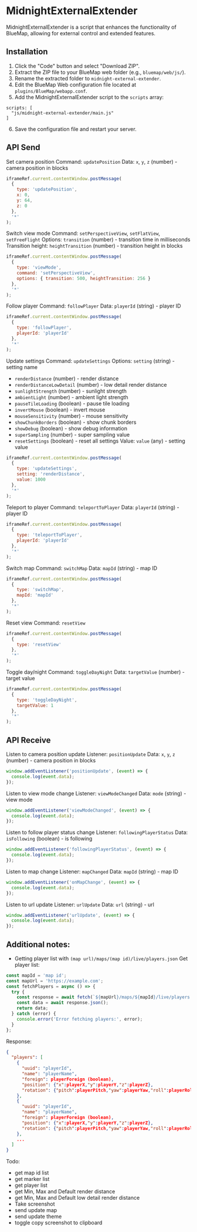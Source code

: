 # MidnightExternalExtender

MidnightExternalExtender is a script that enhances the functionality of BlueMap, allowing for external control and extended features.

## Installation
1. Click the "Code" button and select "Download ZIP".
2. Extract the ZIP file to your BlueMap web folder (e.g., `bluemap/web/js/`).
3. Rename the extracted folder to `midnight-external-extender`.
4. Edit the BlueMap Web configuration file located at `plugins/BlueMap/webapp.conf`.
5. Add the MidnightExternalExtender script to the `scripts` array:
```
scripts: [
  "js/midnight-external-extender/main.js"
]
```

6. Save the configuration file and restart your server.


## API Send
Set camera position
Command: `updatePosition`
Data: `x`, `y`, `z` (number) - camera position in blocks
```javascript
iframeRef.current.contentWindow.postMessage(
  { 
    type: 'updatePosition', 
    x: 0, 
    y: 64, 
    z: 0 
  }, 
  '*'
);
```

Switch view mode
Command: `setPerspectiveView`, `setFlatView`, `setFreeFlight`
Options: `transition` (number) - transition time in milliseconds
Transition height: `heightTransition` (number) - transition height in blocks
```javascript
iframeRef.current.contentWindow.postMessage(
  { 
    type: 'viewMode', 
    command: 'setPerspectiveView', 
    options: { transition: 500, heightTransition: 256 } 
  }, 
  '*'
);
```

Follow player
Command: `followPlayer`
Data: `playerId` (string) - player ID
```javascript
iframeRef.current.contentWindow.postMessage(
  { 
    type: 'followPlayer', 
    playerId: 'playerId' 
  }, 
  '*'
);
```

Update settings
Command: `updateSettings`
Options: `setting` (string) - setting name 
 - `renderDistance` (number) - render distance 
 - `renderDistanceLowDetail` (number) - low detail render distance
 - `sunlightStrength` (number) - sunlight strength
 - `ambientLight` (number) - ambient light strength
 - `pauseTileLoading` (boolean) - pause tile loading
 - `invertMouse` (boolean) - invert mouse
 - `mouseSensitivity` (number) - mouse sensitivity
 - `showChunkBorders` (boolean) - show chunk borders
 - `showDebug` (boolean) - show debug information
 - `superSampling` (number) - super sampling value
 - `resetSettings` (boolean) - reset all settings
Value: `value` (any) - setting value
```javascript
iframeRef.current.contentWindow.postMessage(
  { 
    type: 'updateSettings', 
    setting: 'renderDistance', 
    value: 1000 
  }, 
  '*'
);
```

Teleport to player
Command: `teleportToPlayer`
Data: `playerId` (string) - player ID
```javascript
iframeRef.current.contentWindow.postMessage(
  { 
    type: 'teleportToPlayer', 
    playerId: 'playerId' 
  }, 
  '*'
);
```

Switch map
Command: `switchMap`
Data: `mapId` (string) - map ID
```javascript
iframeRef.current.contentWindow.postMessage(
  { 
    type: 'switchMap', 
    mapId: 'mapId' 
  }, 
  '*'
);
```

Reset view
Command: `resetView`
```javascript
iframeRef.current.contentWindow.postMessage(
  { 
    type: 'resetView' 
  }, 
  '*'
);
```

Toggle day/night
Command: `toggleDayNight`
Data: `targetValue` (number) - target value
```javascript
iframeRef.current.contentWindow.postMessage(
  { 
    type: 'toggleDayNight', 
    targetValue: 1 
  }, 
  '*'
);
```


## API Receive
Listen to camera position update
Listener: `positionUpdate`
Data: `x`, `y`, `z` (number) - camera position in blocks
```javascript
window.addEventListener('positionUpdate', (event) => {
  console.log(event.data);
});
```

Listen to view mode change
Listener: `viewModeChanged`
Data: `mode` (string) - view mode
```javascript
window.addEventListener('viewModeChanged', (event) => {
  console.log(event.data);
});
```

Listen to follow player status change
Listener: `followingPlayerStatus`
Data: `isFollowing` (boolean) - is following
```javascript
window.addEventListener('followingPlayerStatus', (event) => {
  console.log(event.data);
});
```

Listen to map change
Listener: `mapChanged`
Data: `mapId` (string) - map ID
```javascript
window.addEventListener('onMapChange', (event) => {
  console.log(event.data);
});
```

Listen to url update
Listener: `urlUpdate`
Data: `url` (string) - url
```javascript
window.addEventListener('urlUpdate', (event) => {
  console.log(event.data);
});
```



## Additional notes:
 - Getting player list with `(map url)/maps/(map id)/live/players.json`
Get player list:
```javascript
const mapId = 'map id';
const mapUrl = 'https://example.com';
const fetchPlayers = async () => {
  try {
    const response = await fetch(`${mapUrl}/maps/${mapId}/live/players.json`);
    const data = await response.json();
    return data;
  } catch (error) {
    console.error('Error fetching players:', error);
  }
};
```
Response: 
```json
{
  "players": [
    {
      "uuid": "playerId",
      "name": "playerName",
      "foreign": playerForeign (boolean),
      "position": {"x":playerX,"y":playerY,"z":playerZ},
      "rotation": {"pitch":playerPitch,"yaw":playerYaw,"roll":playerRoll}
    },
    {
      "uuid": "playerId",
      "name": "playerName",
      "foreign": playerForeign (boolean),
      "position": {"x":playerX,"y":playerY,"z":playerZ},
      "rotation": {"pitch":playerPitch,"yaw":playerYaw,"roll":playerRoll}
    },
    ...
  ]
}
```

Todo:
- get map id list
- get marker list
- get player list
- get Min, Max and Default render distance
- get Min, Max and Default low detail render distance
- Take screenshot
- send update map
- send update theme
- toggle copy screenshot to clipboard